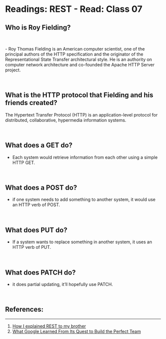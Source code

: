 #    Readings: REST - Read: Class 07


## Who is Roy Fielding?
<p>&nbsp;</p>
- Roy Thomas Fielding is an American computer scientist, one of the principal authors of the HTTP specification and the originator of the Representational State Transfer architectural style. He is an authority on computer network architecture and co-founded the Apache HTTP Server project.

<p>&nbsp;</p>

## What is the HTTP protocol that Fielding and his friends created?

The Hypertext Transfer Protocol (HTTP) is an application-level protocol for distributed, collaborative, hypermedia information systems.
<p>&nbsp;</p>

## What does a GET do?


- Each  system would retrieve information from each other using a simple HTTP GET.
<p>&nbsp;</p>

## What does a POST do?


- if one system needs to add something to another system, it would use an HTTP verb of POST.
<p>&nbsp;</p>

## What does PUT do?


- If a system wants to replace something in another system, it uses an HTTP verb of PUT.

<p>&nbsp;</p>

## What does PATCH do?
- it does  partial updating, it’ll hopefully use PATCH.
<p>&nbsp;</p>


## References:
---

1. [How I explained REST to my brother](https://gist.github.com/brookr/5977550)
2. [What Google Learned From Its Quest to Build the Perfect Team](https://www.google.com/amp/mobile.nytimes.com/2016/02/28/magazine/what-google-learned-from-its-quest-to-build-the-perfect-team.amp.html)